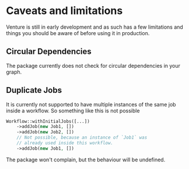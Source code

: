 # Caveats and limitations

Venture is still in early development and as such has a few limitations and things you should be aware of before using it in production.

## Circular Dependencies

The package currently does not check for circular dependencies in your graph.

## Duplicate Jobs

It is currently not supported to have multiple instances of the same job inside a workflow. So something like this is not possible

```php
Workflow::withInitialJobs([...])
    ->addJob(new Job1, [])
    ->addJob(new Job2, [])
    // Not possible, because an instance of `Job1` was
    // already used inside this workflow.
    ->addJob(new Job1, [])
```

The package won't complain, but the behaviour will be undefined.

